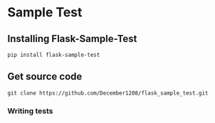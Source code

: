 # Sample Test
## Installing Flask-Sample-Test
`pip install flask-sample-test`

## Get source code
`git clone https://github.com/December1208/flask_sample_test.git`


### Writing tests
```python

```
